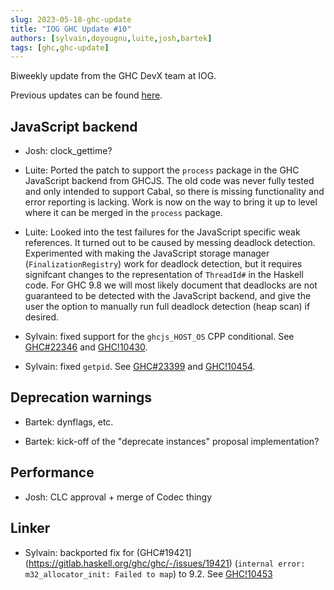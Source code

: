 ```yaml
---
slug: 2023-05-18-ghc-update
title: "IOG GHC Update #10"
authors: [sylvain,doyougnu,luite,josh,bartek]
tags: [ghc,ghc-update]
---
```


Biweekly update from the GHC DevX team at IOG.

Previous updates can be found [here](https://engineering.iog.io/tags/ghc-update).

## JavaScript backend

- Josh: clock_gettime?

- Luite: Ported the patch to support the `process` package in the GHC JavaScript
backend from GHCJS. The old code was never fully tested and only intended to support
Cabal, so there is missing functionality and error reporting is lacking. Work is
now on the way to bring it up to level where it can be merged in the `process` package.

- Luite: Looked into the test failures for the JavaScript specific weak references.
It turned out to be caused by messing deadlock detection. Experimented with making
the JavaScript storage manager (`FinalizationRegistry`) work for deadlock detection,
but it requires signifcant changes to the representation of `ThreadId#` in the Haskell
code. For GHC 9.8 we will most likely document that deadlocks are not guaranteed to
be detected with the JavaScript backend, and give the user the option to manually run
full deadlock detection (heap scan) if desired.

- Sylvain: fixed support for the `ghcjs_HOST_OS` CPP conditional.
See [GHC#22346](https://gitlab.haskell.org/ghc/ghc/-/issues/23346)
and [GHC!10430](https://gitlab.haskell.org/ghc/ghc/-/merge_requests/10430).

- Sylvain: fixed `getpid`. See [GHC#23399](https://gitlab.haskell.org/ghc/ghc/-/issues/23399) and [GHC!10454](https://gitlab.haskell.org/ghc/ghc/-/merge_requests/10454).

## Deprecation warnings

- Bartek: dynflags, etc.

- Bartek: kick-off of the "deprecate instances" proposal implementation?

## Performance

- Josh: CLC approval + merge of Codec thingy

## Linker

- Sylvain: backported fix for (GHC#19421](https://gitlab.haskell.org/ghc/ghc/-/issues/19421) (`internal error: m32_allocator_init: Failed to map`) to 9.2. See [GHC!10453](https://gitlab.haskell.org/ghc/ghc/-/merge_requests/10453)
